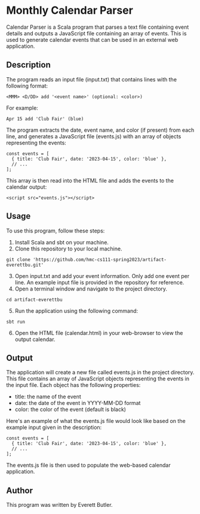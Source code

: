 # Monthly Calendar Parser

Calendar Parser is a Scala program that parses a text file containing event details and outputs a JavaScript file containing an array of events. This is used to generate calendar events that can be used in an external web application.

## Description

The program reads an input file (input.txt) that contains lines with the following format:
```
<MMM> <D/DD> add '<event name>' (optional: <color>) 
```
For example:
```
Apr 15 add 'Club Fair' (blue)
```
The program extracts the date, event name, and color (if present) from each line, and generates a JavaScript file (events.js) with an array of objects representing the events:
```
const events = [
  { title: 'Club Fair', date: '2023-04-15', color: 'blue' },
  // ...
];
```
This array is then read into the HTML file and adds the events to the calendar output:
```
<script src="events.js"></script>
```


## Usage
To use this program, follow these steps:

1. Install Scala and sbt on your machine.
2. Clone this repository to your local machine.
```
git clone 'https://github.com/hmc-cs111-spring2023/artifact-everettbu.git'
```
3. Open input.txt and add your event information. Only add one event per line. An example input file is provided in the repository for reference.
4. Open a terminal window and navigate to the project directory.
```
cd artifact-everettbu
```
5. Run the application using the following command: 
```
sbt run
```
6. Open the HTML file (calendar.html) in your web-browser to view the output calendar. 


## Output
The application will create a new file called events.js in the project directory. This file contains an array of JavaScript objects representing the events in the input file. Each object has the following properties:

- title: the name of the event
- date: the date of the event in YYYY-MM-DD format
- color: the color of the event (default is black)

Here's an example of what the events.js file would look like based on the example input given in the description:
```
const events = [
  { title: 'Club Fair', date: '2023-04-15', color: 'blue' },
  // ...
];
```

The events.js file is then used to populate the web-based calendar application.

## Author
This program was written by Everett Butler.
